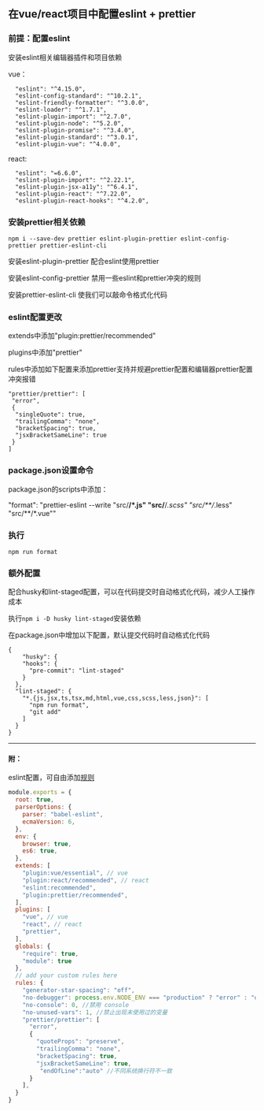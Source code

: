 ## 在vue/react项目中配置eslint + prettier

### 前提：配置eslint

安装eslint相关编辑器插件和项目依赖

vue：
```
  "eslint": "^4.15.0",
  "eslint-config-standard": "^10.2.1",
  "eslint-friendly-formatter": "^3.0.0",
  "eslint-loader": "^1.7.1",
  "eslint-plugin-import": "^2.7.0",
  "eslint-plugin-node": "^5.2.0",
  "eslint-plugin-promise": "^3.4.0",
  "eslint-plugin-standard": "^3.0.1",
  "eslint-plugin-vue": "^4.0.0",
```

react:
```
  "eslint": "=6.6.0",
  "eslint-plugin-import": "^2.22.1",
  "eslint-plugin-jsx-a11y": "^6.4.1",
  "eslint-plugin-react": "^7.22.0",
  "eslint-plugin-react-hooks": "^4.2.0",
```

### 安装prettier相关依赖

`npm i --save-dev prettier eslint-plugin-prettier eslint-config-prettier prettier-eslint-cli`

安装eslint-plugin-prettier 配合eslint使用prettier

安装eslint-config-prettier 禁用一些eslint和prettier冲突的规则

安装prettier-eslint-cli 使我们可以敲命令格式化代码

### eslint配置更改

extends中添加"plugin:prettier/recommended"

plugins中添加"prettier"

rules中添加如下配置来添加prettier支持并规避prettier配置和编辑器prettier配置冲突报错
```
"prettier/prettier": [
 "error",
 {
  "singleQuote": true,
  "trailingComma": "none",
  "bracketSpacing": true,
  "jsxBracketSameLine": true
 }
]
```

### package.json设置命令

package.json的scripts中添加：

"format": "prettier-eslint --write \"src/**/*.js\" \"src/**/*.scss\" \"src/**/*.less\" \"src/**/*.vue\""

### 执行

`npm run format`

### 额外配置

配合husky和lint-staged配置，可以在代码提交时自动格式化代码，减少人工操作成本

执行`npm i -D husky lint-staged`安装依赖

在package.json中增加以下配置，默认提交代码时自动格式化代码

```
{
	"husky": {
    "hooks": {
      "pre-commit": "lint-staged"
    }
  },
  "lint-staged": {
    "*.{js,jsx,ts,tsx,md,html,vue,css,scss,less,json}": [
      "npm run format",
      "git add"
    ]
  }
}
```

---

#### 附：
eslint配置，可自由添加[规则](http://eslint.cn/docs/rules/)
```javascript
module.exports = {
  root: true,
  parserOptions: {
    parser: "babel-eslint",
    ecmaVersion: 6,
  },
  env: {
    browser: true,
    es6: true,
  },
  extends: [
    "plugin:vue/essential", // vue
    "plugin:react/recommended", // react
    "eslint:recommended",
    "plugin:prettier/recommended",
  ],
  plugins: [
    "vue", // vue
    "react", // react
    "prettier",
  ],
  globals: {
    "require": true,
    "module": true
  },
  // add your custom rules here
  rules: {
    "generator-star-spacing": "off",
    "no-debugger": process.env.NODE_ENV === "production" ? "error" : "off",
    "no-console": 0, //禁用 console
    "no-unused-vars": 1, //禁止出现未使用过的变量
    "prettier/prettier": [
      "error",
      {
        "quoteProps": "preserve",
        "trailingComma": "none",
        "bracketSpacing": true,
        "jsxBracketSameLine": true,
         "endOfLine":"auto" //不同系统换行符不一致
      }
    ],
  }
}

```


